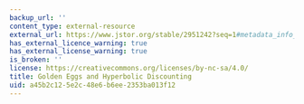```yaml
---
backup_url: ''
content_type: external-resource
external_url: https://www.jstor.org/stable/2951242?seq=1#metadata_info_tab_contents
has_external_licence_warning: true
has_external_license_warning: true
is_broken: ''
license: https://creativecommons.org/licenses/by-nc-sa/4.0/
title: Golden Eggs and Hyperbolic Discounting
uid: a45b2c12-5e2c-48e6-b6ee-2353ba013f12
---
```

